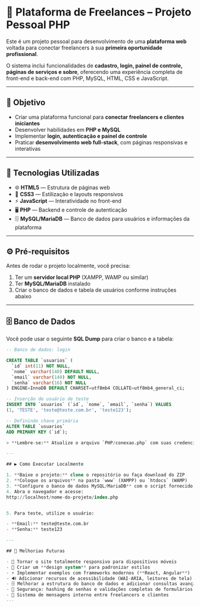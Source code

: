 # 🚀 Plataforma de Freelances – Projeto Pessoal PHP  

Este é um projeto pessoal para desenvolvimento de uma **plataforma web** voltada para conectar freelancers à sua **primeira oportunidade profissional**.  

O sistema inclui funcionalidades de **cadastro, login, painel de controle, páginas de serviços e sobre**, oferecendo uma experiência completa de front-end e back-end com PHP, MySQL, HTML, CSS e JavaScript.  

---

## 🎯 Objetivo  

- Criar uma plataforma funcional para **conectar freelancers e clientes iniciantes**  
- Desenvolver habilidades em **PHP e MySQL**  
- Implementar **login, autenticação e painel de controle**  
- Praticar **desenvolvimento web full-stack**, com páginas responsivas e interativas  

---

## 🧪 Tecnologias Utilizadas  

- 🌐 **HTML5** — Estrutura de páginas web  
- 🎨 **CSS3** — Estilização e layouts responsivos  
- ⚡ **JavaScript** — Interatividade no front-end  
- 🖥️ **PHP** — Backend e controle de autenticação  
- 🗄️ **MySQL/MariaDB** — Banco de dados para usuários e informações da plataforma  

---

## ⚙️ Pré-requisitos  

Antes de rodar o projeto localmente, você precisa:  

1. Ter um **servidor local PHP** (XAMPP, WAMP ou similar)  
2. Ter **MySQL/MariaDB** instalado  
3. Criar o banco de dados e tabela de usuários conforme instruções abaixo  

---

## 🗄️ Banco de Dados  

Você pode usar o seguinte **SQL Dump** para criar o banco e a tabela:  

```sql
-- Banco de dados: login

CREATE TABLE `usuarios` (
  `id` int(11) NOT NULL,
  `nome` varchar(140) DEFAULT NULL,
  `email` varchar(140) NOT NULL,
  `senha` varchar(16) NOT NULL
) ENGINE=InnoDB DEFAULT CHARSET=utf8mb4 COLLATE=utf8mb4_general_ci;

-- Inserção de usuário de teste
INSERT INTO `usuarios` (`id`, `nome`, `email`, `senha`) VALUES
(1, 'TESTE', 'teste@teste.com.br', 'teste123');

-- Definindo chave primária
ALTER TABLE `usuarios`
ADD PRIMARY KEY (`id`);

> **Lembre-se:** Atualize o arquivo `PHP/conexao.php` com suas credenciais do MySQL antes de rodar o projeto.

---

## ▶️ Como Executar Localmente

1. **Baixe o projeto:** clone o repositório ou faça download do ZIP  
2. **Coloque os arquivos** na pasta `www` (XAMPP) ou `htdocs` (WAMP)  
3. **Configure o banco de dados MySQL/MariaDB** com o script fornecido  
4. Abra o navegador e acesse:  
http://localhost/nome-do-projeto/index.php


5. Para teste, utilize o usuário:

- **Email:** teste@teste.com.br  
- **Senha:** teste123  

---

## 🔮 Melhorias Futuras

- 📱 Tornar o site totalmente responsivo para dispositivos móveis  
- 🎨 Criar um **design system** para padronizar estilos  
- ⚡ Implementar exemplos com frameworks modernos (**React, Angular**)  
- 🔊 Adicionar recursos de acessibilidade (WAI-ARIA, leitores de tela)  
- 🗄️ Melhorar a estrutura do banco de dados e adicionar consultas avançadas  
- 🔐 Segurança: hashing de senhas e validações completas de formulários  
- 💬 Sistema de mensagens interno entre freelancers e clientes  
---



